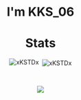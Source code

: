 <h1 align="center">I'm KKS_06</h1>
<h1 align="center"> Stats </h2>
<p align="center"	>
<img src="https://github-readme-stats.vercel.app/api/top-langs?username=xKSTDx&show_icons=true&locale=en&theme=holi" alt="xKSTDx" />
&nbsp;<img align="center" src="https://github-readme-stats.vercel.app/api?username=xKSTDx&show_icons=true&locale=en&theme=holi" alt="xKSTDx" />
</p>

<br />

<p align="center">
<a href="https://skillicons.dev">
<img src="https://skillicons.dev/icons?i=javascript,ts,py,rust,c,java,php" />
</a>
</p>
